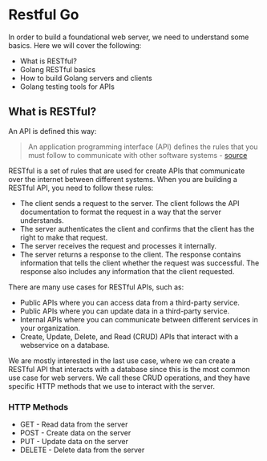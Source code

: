 # Restful Go 

In order to build a foundational web server, we need to understand some basics. Here we will cover the following:

* What is RESTful?
* Golang RESTful basics
* How to build Golang servers and clients
* Golang testing tools for APIs


## What is RESTful?

An API is defined this way:

>An application programming interface (API) defines the rules that you must follow to communicate with other software systems - [source](https://aws.amazon.com/what-is/restful-api/)

RESTful is a set of rules that are used for create APIs that communicate over the internet between different systems.
When you are building a RESTful API, you need to follow these rules:

* The client sends a request to the server. The client follows the API documentation to format the request in a way that the server understands.
* The server authenticates the client and confirms that the client has the right to make that request.
* The server receives the request and processes it internally.
* The server returns a response to the client. The response contains information that tells the client whether the request was successful. The response also includes any information that the client requested.

There are many use cases for RESTful APIs, such as:
* Public APIs where you can access data from a third-party service.
* Public APIs where you can update data in a third-party service.
* Internal APIs where you can communicate between different services in your organization.
* Create, Update, Delete, and Read (CRUD) APIs that interact with a webservice on a database.

We are mostly interested in the last use case, where we can create a RESTful API that interacts with a database since this is the most common use case for web servers. We call these CRUD operations, and they have specific HTTP methods that we use to interact with the server.

### HTTP Methods
* GET - Read data from the server
* POST - Create data on the server
* PUT - Update data on the server
* DELETE - Delete data from the server
